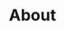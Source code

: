---
type: PageLayout
title: About
colors: colors-a
backgroundImage:
  type: BackgroundImage
  url: /images/bg4.jpg
  backgroundSize: cover
  backgroundPosition: center
  backgroundRepeat: no-repeat
  opacity: 75
sections:
  - elementId: ''
    colors: colors-f
    backgroundSize: full
    title: 🚀 陳君彥 (Key Chan)
    subtitle: 洞察本質的行銷策略師 | 收益增長專家
    text: >
      ## 📍 聯絡資訊


      **地址：** 香港中西區  

      **電話：** (852) 9678 3395  

      **電郵：** curryfishcake@gmail.com  

      **語言：** 中文（粵語/普通話）、英文 — 流利三語通行無阻


      ---


      ## 💡 個人簡介


      我是一個結合理性分析與靈性直覺的新世代市場營銷專家，相信「數據會說話，直覺能洞察，策略可變現」。五年來，我憑藉細心觀察和多角度思維幫助企業實現營收暴漲，最高紀錄是4個月內實現332%的收益增長。


      我的獨特優勢在於能夠看到事情的三個面向（對、錯、中性），並運用靈性直覺洞察事物的核心情緒和隱藏層面。這讓我不只是會做廣告的人，更是一個能夠深度理解品牌本質和消費者內心需求的「洞察型增長駭客」。


      從研究大蒜怎麼讓免疫力暴增，到玩轉數位廣告成效，我靠這身跨界背景和超靈直覺，準確讀懂消費者的心跳節奏，還能預測他們下一秒想買什麼!
    media:
      type: ImageBlock
      url: /images/profile-photo.jpg
      altText: Key Chan 陳君彥 - 香港高街專業照片
    styles:
      self:
        height: auto
        width: wide
        margin:
          - mt-0
          - mb-0
          - ml-0
          - mr-0
        padding:
          - pt-16
          - pb-12
          - pl-4
          - pr-4
        textAlign: left
    type: HeroSection
  - type: DividerSection
    styles:
      self:
        width: wide
        padding:
          - pt-8
          - pb-8
          - pl-4
          - pr-4
        borderWidth: 1
        borderStyle: solid
  - type: FeaturedItemsSection
    colors: colors-f
    subtitle: '🏆 職業亮點'
    items:
      - type: FeaturedItem
        title: 高級營銷執行
        subtitle: 'HTCL | 香港 (2024年7月 - 至今)'
        text: |
          **🌟 收益多元化革命：**

          💎 從零開始建立線上收益流 — 透過創新數碼策略和細心觀察市場機會，將部門線上收益從近乎零發展至顯著規模

          🔄 收益結構轉型專家 — 運用多角度分析成功幫助部門實現多元化收益模式，降低單一渠道依賴風險

          🧠 運用直覺洞察和數據分析相結合的方法，精準定位客戶需求並提升轉化效率
        styles:
          self:
            textAlign: left
      - type: FeaturedItem
        title: 營銷及客戶獲取經理
        subtitle: 'Big Bang Academy | 香港 (2022年10月 - 2024年7月)'
        text: |
          **🎯 銷售與潛客開發成就：**

          💰 4個月內實現332%營收增長 — 通過深度洞察客戶痛點和全方位營銷策略重新定義了公司的增長軌跡

          🎣 建立穩定的季度潛客獲取機制，憑藉對市場動態的敏銳洞察100%完成營收目標

          👥 領導3人營銷團隊，以同理心和細心觀察統籌數碼和傳統營銷活動的全方位執行
        styles:
          self:
            textAlign: left
      - type: FeaturedItem
        title: 創辦人
        subtitle: 'Alphaknot Marketing | 香港 (2020年8月 - 2022年10月)'
        text: |
          **📊 效果營銷專家：**

          🚀 首年實現937.5%營收增長 — 透過洞察客戶核心需求和精準高效的銷售策略創造驚人成果

          📈 驚人數據表現： 網站流量提升35% | 潛客數量暴增300% | 付費客戶增長120%

          ⚡ 運用直覺判斷優化廣告活動，轉化率提升25%，ROI大幅增長，同時保持90%客戶滿意度
        styles:
          self:
            textAlign: left
    columns: 1
    spacingX: 16
    spacingY: 16
    styles:
      self:
        height: auto
        width: wide
        padding:
          - pt-8
          - pb-8
          - pl-4
          - pr-4
        textAlign: left
  - type: DividerSection
    styles:
      self:
        width: wide
        padding:
          - pt-12
          - pb-12
          - pl-4
          - pr-4
        borderWidth: 1
        borderStyle: solid
  - type: TextSection
    colors: colors-f
    subtitle: '🎓 教育背景'
    text: |
      **營養與飲食學學士學位**  
      威斯康星大學麥迪遜分校，美國威斯康星州 (2014-2018)
    styles:
      self:
        height: auto
        width: wide
        padding:
          - pt-8
          - pb-8
          - pl-4
          - pr-4
        textAlign: left
  - type: DividerSection
    styles:
      self:
        width: wide
        padding:
          - pt-12
          - pb-12
          - pl-4
          - pr-4
        borderWidth: 1
        borderStyle: solid
  - type: LabelsSection
    colors: colors-f
    subtitle: '🛠️ 核心技能'
    items:
      - type: Label
        label: 消費者心理洞察
      - type: Label
        label: 市場趨勢預測
      - type: Label
        label: 多角度問題分析
      - type: Label
        label: 品牌本質挖掘
      - type: Label
        label: 直覺決策判斷
      - type: Label
        label: AI內容優化
      - type: Label
        label: 數據分析輔助
      - type: Label
        label: Meta/Instagram廣告
      - type: Label
        label: SEO/SEM優化
      - type: Label
        label: 電郵營銷
      - type: Label
        label: CRM系統管理
      - type: Label
        label: 深度內容策劃
      - type: Label
        label: 社交媒體策略
      - type: Label
        label: 品牌定位
      - type: Label
        label: 活動統籌
      - type: Label
        label: 線上渠道開發
      - type: Label
        label: 商業模式轉型
      - type: Label
        label: 客戶行為分析
      - type: Label
        label: 營銷ROI優化
  - type: DividerSection
    styles:
      self:
        width: wide
        padding:
          - pt-12
          - pb-12
          - pl-4
          - pr-4
        borderWidth: 1
        borderStyle: solid
  - type: TextSection
    colors: colors-f
    subtitle: '🌟 我的營銷哲學'
    text: |
      > 「真正的營銷不是說服人們購買，而是洞察他們內心真正的需求，並以最真誠的方式滿足它。」

      我相信最有效的營銷來自於：

      👁️ **深度洞察客戶本質** — 看到表面需求背後的真實情感和動機

      🔍 **三維思考模式** — 從正面、負面和中性角度全面分析問題

      💖 **情感共鳴連結** — 透過直覺理解建立品牌與消費者的深層連結

      🔄 **細心持續優化** — 用心觀察每個細節，持續改進策略效果
    styles:
      self:
        height: auto
        width: wide
        padding:
          - pt-8
          - pb-8
          - pl-4
          - pr-4
        textAlign: left
  - type: DividerSection
    styles:
      self:
        width: wide
        padding:
          - pt-12
          - pb-12
          - pl-4
          - pr-4
        borderWidth: 1
        borderStyle: solid
  - type: TextSection
    colors: colors-f
    subtitle: '🎯 我的獨特優勢'
    text: |
      **洞察本質的策略思維：** 結合理性分析與靈性直覺，能夠深度洞察品牌核心價值和消費者內心需求，為企業提供全方位、深層次的行銷解決方案。

      **多角度問題解決能力：** 具備看到事情三個面向（對、錯、中性）的能力，幫助企業在複雜的市場環境中找到最佳的營銷策略和商業機會。

      **細心執行與成果導向：** 注重細節執行，用心觀察市場變化，確保策略落地並創造實際的商業價值。
    styles:
      self:
        height: auto
        width: wide
        padding:
          - pt-8
          - pb-8
          - pl-4
          - pr-4
        textAlign: left
  - type: DividerSection
    styles:
      self:
        width: wide
        padding:
          - pt-12
          - pb-12
          - pl-4
          - pr-4
        borderWidth: 1
        borderStyle: solid
  - type: TextSection
    colors: colors-f
    subtitle: '📈 職業成長軌跡'
    text: |
      從創業者到團隊管理者，再到洞察型收益策略師，我的職業路徑展現了：

      🏗️ **從零到一的創業精神** — 親手建立並成功運營營銷公司

      👑 **細心的領導統籌能力** — 以同理心管理團隊創造破紀錄的營收增長

      🧠 **直覺洞察的商業創新** — 運用靈性直覺開拓全新收益來源

      💡 **持續學習的適應能力** — 保持開放心態，在變化中持續成長
    styles:
      self:
        height: auto
        width: wide
        padding:
          - pt-8
          - pb-8
          - pl-4
          - pr-4
        textAlign: left
  - type: DividerSection
    styles:
      self:
        width: wide
        padding:
          - pt-12
          - pb-12
          - pl-4
          - pr-4
        borderWidth: 1
        borderStyle: solid
  - type: TextSection
    colors: colors-f
    subtitle: '🎯 尋找機會'
    text: |
      正在尋找能夠發揮我的深度洞察能力、策略思維專長和團隊領導經驗的市場營銷職位。特別感興趣於：

      ✨ 品牌策略經理或總監職位

      ✨ 商業發展與增長策略角色

      ✨ 重視創新思維和深度洞察的企業環境

      ✨ 關注消費者體驗和品牌本質的企業文化

      **準備好讓深度洞察為您的品牌帶來突破性增長了嗎？讓我們一起探索品牌的真正潛力！** ✨🧠
    styles:
      self:
        height: auto
        width: wide
        padding:
          - pt-8
          - pb-8
          - pl-4
          - pr-4
        textAlign: left
  - type: DividerSection
    styles:
      self:
        width: wide
        padding:
          - pt-12
          - pb-12
          - pl-4
          - pr-4
        borderWidth: 1
        borderStyle: solid
  - type: ContactSection
    backgroundSize: full
    title: "讓我們一起合作... 💬"
    colors: colors-f
    form:
      type: FormBlock
      elementId: contact-form
      fields:
        - name: firstName
          label: 你的名字
          hideLabel: true
          placeholder: 你的名字
          isRequired: true
          width: 1/2
          type: TextFormControl
        - name: company
          label: 公司名稱
          hideLabel: true
          placeholder: 公司名稱
          isRequired: false
          width: 1/2
          type: TextFormControl
        - name: email
          label: 電郵地址
          hideLabel: true
          placeholder: 電郵地址
          isRequired: true
          width: full
          type: EmailFormControl
        - name: message
          label: 訊息
          hideLabel: true
          placeholder: 告訴我您的項目或合作機會
          isRequired: true
          width: full
          type: TextareaFormControl
      submitLabel: "發送訊息 🚀"
      styles:
        self:
          textAlign: center
    styles:
      self:
        height: auto
        width: narrow
        margin:
          - mt-0
          - mb-0
          - ml-4
          - mr-4
        padding:
          - pt-12
          - pb-12
          - pr-4
          - pl-4
        flexDirection: row
        textAlign: left
---